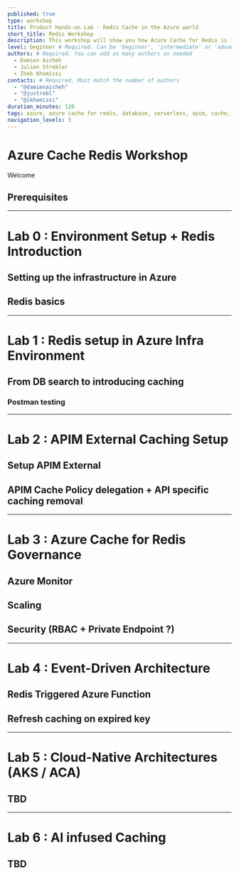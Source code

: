 ```yaml
---
published: true
type: workshop
title: Product Hands-on Lab - Redis Cache in the Azure world
short_title: Redis Workshop
description: This workshop will show you how Azure Cache for Redis is integrated with other Azure Services.
level: beginner # Required. Can be 'beginner', 'intermediate' or 'advanced'
authors: # Required. You can add as many authors as needed
  - Damien Aicheh
  - Julien Strebler
  - Iheb Khemissi
contacts: # Required. Must match the number of authors
  - "@damienaicheh"
  - "@justrebl"
  - "@ikhemissi"
duration_minutes: 120
tags: azure, azure cache for redis, database, serverless, apim, cache, csu
navigation_levels: 3
---
```


# Azure Cache Redis Workshop

Welcome 

## Prerequisites


---

# Lab 0 : Environment Setup + Redis Introduction

## Setting up the infrastructure in Azure

## Redis basics 

---

# Lab 1 : Redis setup in Azure Infra Environment 

## From DB search to introducing caching 
### Postman testing

---

# Lab 2 : APIM External Caching Setup

## Setup APIM External 
## APIM Cache Policy delegation + API specific caching removal

---

# Lab 3 : Azure Cache for Redis Governance 

## Azure Monitor 

## Scaling 

## Security (RBAC + Private Endpoint ?)

---

# Lab 4 : Event-Driven Architecture 

## Redis Triggered Azure Function 

## Refresh caching on expired key 

--- 

# Lab 5 : Cloud-Native Architectures (AKS / ACA)

## TBD

---

# Lab 6 : AI infused Caching 

## TBD 